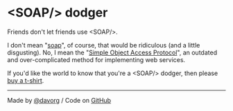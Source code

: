 # \<SOAP/> dodger

Friends don't let friends use \<SOAP/>.

I don't mean "[soap](https://en.wikipedia.org/wiki/Soap)", of course, that
would be ridiculous (and a little disgusting). No, I mean the
"[Simple Object Access Protocol](https://en.wikipedia.org/wiki/SOAP)",
an outdated and over-complicated method for implementing web services.

If you'd like the world to know that you're a \<SOAP/> dodger, then
please [buy a t-shirt](https://shop.spreadshirt.co.uk/davorg/soap?q=T535749).

<hr>

Made by <a href="https://twitter.com/davorg">@davorg</a> /
Code on <a href="https://github.com/davorg/soapdodger/">GitHub</a>
